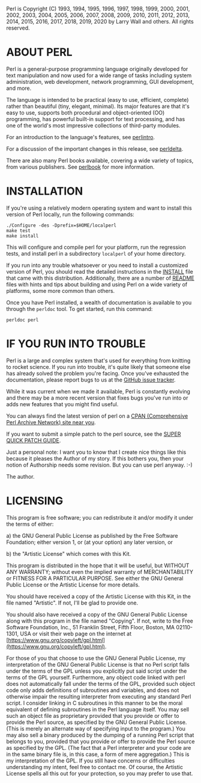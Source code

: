 Perl is Copyright (C) 1993, 1994, 1995, 1996, 1997, 1998, 1999, 2000,
2001, 2002, 2003, 2004, 2005, 2006, 2007, 2008, 2009, 2010, 2011, 2012,
2013, 2014, 2015, 2016, 2017, 2018, 2019, 2020 by Larry Wall and others.
All rights reserved.



ABOUT PERL
==========

Perl is a general-purpose programming language originally developed for
text manipulation and now used for a wide range of tasks including
system administration, web development, network programming, GUI
development, and more.

The language is intended to be practical (easy to use, efficient,
complete) rather than beautiful (tiny, elegant, minimal). Its major
features are that it's easy to use, supports both procedural and
object-oriented (OO) programming, has powerful built-in support for text
processing, and has one of the world's most impressive collections of
third-party modules.

For an introduction to the language's features, see
[perlintro](pod/perlintro.pod).

For a discussion of the important changes in this release, see
[perldelta](pod/perldelta.pod).

There are also many Perl books available, covering a wide variety of topics,
from various publishers. See [perlbook](pod/perlbook.pod) for more information.


INSTALLATION
============

If you're using a relatively modern operating system and want to
install this version of Perl locally, run the following commands:

    ./Configure -des -Dprefix=$HOME/localperl
    make test
    make install

This will configure and compile perl for your platform, run the regression
tests, and install perl in a subdirectory `localperl` of your home directory.

If you run into any trouble whatsoever or you need to install a customized
version of Perl, you should read the detailed instructions in the [INSTALL](INSTALL)
file that came with this distribution. Additionally, there are a number of
[README](README/) files with hints and tips about building and using Perl on a wide
variety of platforms, some more common than others.

Once you have Perl installed, a wealth of documentation is available to you
through the `perldoc` tool. To get started, run this command:

    perldoc perl


IF YOU RUN INTO TROUBLE
=======================

Perl is a large and complex system that's used for everything from
knitting to rocket science. If you run into trouble, it's quite
likely that someone else has already solved the problem you're
facing. Once you've exhausted the documentation, please report bugs to us
at the [GitHub issue tracker](https://github.com/Perl/perl5/issues).

While it was current when we made it available, Perl is constantly evolving
and there may be a more recent version that fixes bugs you've run into or
adds new features that you might find useful.

You can always find the latest version of perl on a [CPAN (Comprehensive Perl
Archive Network) site near you](https://www.cpan.org/src/).

If you want to submit a simple patch to the perl source, see the [SUPER
QUICK PATCH GUIDE](pod/perlhack.pod).

Just a personal note: I want you to know that I create nice things like this
because it pleases the Author of my story. If this bothers you, then your
notion of Authorship needs some revision. But you can use perl anyway. :-)

The author.


LICENSING
=========

This program is free software; you can redistribute it and/or modify
it under the terms of either:

a) the GNU General Public License as published by the Free
Software Foundation; either version 1, or (at your option) any
later version, or

b) the "Artistic License" which comes with this Kit.

This program is distributed in the hope that it will be useful,
but WITHOUT ANY WARRANTY; without even the implied warranty of
MERCHANTABILITY or FITNESS FOR A PARTICULAR PURPOSE.  See either
the GNU General Public License or the Artistic License for more details.

You should have received a copy of the Artistic License with this
Kit, in the file named "Artistic".  If not, I'll be glad to provide one.

You should also have received a copy of the GNU General Public License
along with this program in the file named "Copying". If not, write to the
Free Software Foundation, Inc., 51 Franklin Street, Fifth Floor,
Boston, MA 02110-1301, USA or visit their web page on the internet at
[https://www.gnu.org/copyleft/gpl.html](https://www.gnu.org/copyleft/gpl.html).

For those of you that choose to use the GNU General Public License,
my interpretation of the GNU General Public License is that no Perl
script falls under the terms of the GPL unless you explicitly put
said script under the terms of the GPL yourself.  Furthermore, any
object code linked with perl does not automatically fall under the
terms of the GPL, provided such object code only adds definitions
of subroutines and variables, and does not otherwise impair the
resulting interpreter from executing any standard Perl script.  I
consider linking in C subroutines in this manner to be the moral
equivalent of defining subroutines in the Perl language itself.  You
may sell such an object file as proprietary provided that you provide
or offer to provide the Perl source, as specified by the GNU General
Public License.  (This is merely an alternate way of specifying input
to the program.)  You may also sell a binary produced by the dumping of
a running Perl script that belongs to you, provided that you provide or
offer to provide the Perl source as specified by the GPL.  (The
fact that a Perl interpreter and your code are in the same binary file
is, in this case, a form of mere aggregation.)  This is my interpretation
of the GPL.  If you still have concerns or difficulties understanding
my intent, feel free to contact me.  Of course, the Artistic License
spells all this out for your protection, so you may prefer to use that.


